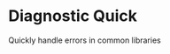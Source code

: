 Diagnostic Quick
=========================================

Quickly handle errors in common libraries



